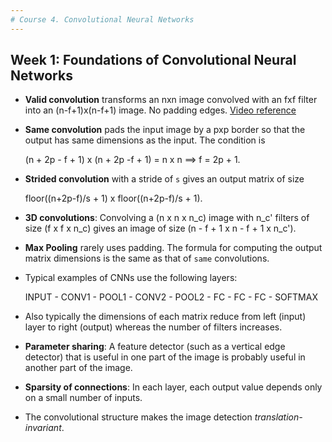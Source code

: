 ```yaml
---
# Course 4. Convolutional Neural Networks
---
```


## Week 1: Foundations of Convolutional Neural Networks

- **Valid convolution** transforms an nxn image convolved with an fxf filter into an (n-f+1)x(n-f+1) image. No padding edges. [Video reference](https://www.coursera.org/learn/convolutional-neural-networks/lecture/o7CWi/padding)  

- **Same convolution** pads the input image by a pxp border so that the output has same dimensions as the input. The condition is

    (n + 2p - f + 1) x (n + 2p -f + 1) = n x n ==> f = 2p + 1.

- **Strided convolution** with a stride of `s` gives an output matrix of size 

   floor((n+2p-f)/s + 1) x floor((n+2p-f)/s + 1). 

- **3D convolutions**: Convolving a (n x n x n_c) image with n_c' filters of size (f x f x n_c) gives an image of size (n - f + 1 x n - f + 1 x n_c'). 

- **Max Pooling** rarely uses padding. The formula for computing the output matrix dimensions is the same as that of `same` convolutions. 

- Typical examples of CNNs use the following layers:

    INPUT - CONV1 - POOL1 - CONV2 - POOL2 - FC - FC - FC - SOFTMAX

- Also typically the dimensions of each matrix reduce from left (input) layer to right (output) whereas the number of filters increases. 

- **Parameter sharing**: A feature detector (such as a vertical edge detector) that is useful in one part of the image is probably useful in another part of the image. 

- **Sparsity of connections**: In each layer, each output value depends only on a small number of inputs. 

- The convolutional structure makes the image detection _translation-invariant_. 

